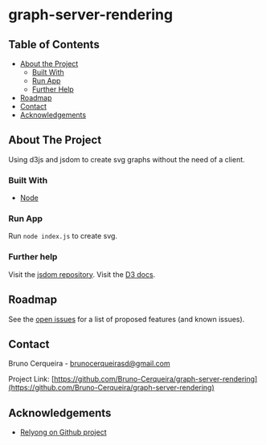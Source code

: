 # graph-server-rendering

<!-- TABLE OF CONTENTS -->

## Table of Contents

- [About the Project](#about-the-project)
  - [Built With](#built-with)
  - [Run App](#run-app)
  - [Further Help](#further-help)
- [Roadmap](#roadmap)
- [Contact](#contact)
- [Acknowledgements](#acknowledgements)

<!-- ABOUT THE PROJECT -->

## About The Project

Using d3js and jsdom to create svg graphs without the need of a client.

### Built With

- [Node](https://nodejs.org)

### Run App

Run `node index.js` to create svg.

### Further help

Visit the [jsdom repository](https://github.com/jsdom/jsdom).
Visit the [D3 docs](https://d3js.org/).


<!-- ROADMAP -->

## Roadmap

See the [open issues](https://github.com/Bruno-Cerqueira/graph-server-rendering/issues) for a list of proposed features (and known issues).

<!-- CONTACT -->

## Contact

Bruno Cerqueira - brunocerqueirasd@gmail.com

Project Link: [https://github.com/Bruno-Cerqueira/graph-server-rendering](https://github.com/Bruno-Cerqueira/graph-server-rendering)

<!-- ACKNOWLEDGEMENTS -->

## Acknowledgements

- [Relyong on Github project](https://gist.github.com/tomgp/c99a699587b5c5465228)
